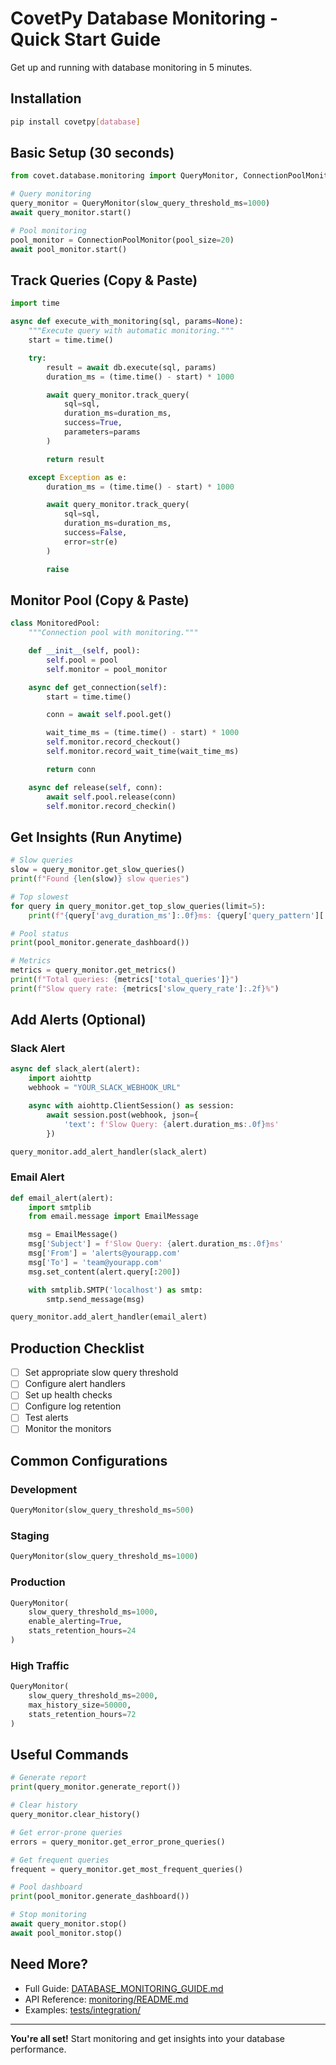 # CovetPy Database Monitoring - Quick Start Guide

Get up and running with database monitoring in 5 minutes.

## Installation

```bash
pip install covetpy[database]
```

## Basic Setup (30 seconds)

```python
from covet.database.monitoring import QueryMonitor, ConnectionPoolMonitor

# Query monitoring
query_monitor = QueryMonitor(slow_query_threshold_ms=1000)
await query_monitor.start()

# Pool monitoring
pool_monitor = ConnectionPoolMonitor(pool_size=20)
await pool_monitor.start()
```

## Track Queries (Copy & Paste)

```python
import time

async def execute_with_monitoring(sql, params=None):
    """Execute query with automatic monitoring."""
    start = time.time()

    try:
        result = await db.execute(sql, params)
        duration_ms = (time.time() - start) * 1000

        await query_monitor.track_query(
            sql=sql,
            duration_ms=duration_ms,
            success=True,
            parameters=params
        )

        return result

    except Exception as e:
        duration_ms = (time.time() - start) * 1000

        await query_monitor.track_query(
            sql=sql,
            duration_ms=duration_ms,
            success=False,
            error=str(e)
        )

        raise
```

## Monitor Pool (Copy & Paste)

```python
class MonitoredPool:
    """Connection pool with monitoring."""

    def __init__(self, pool):
        self.pool = pool
        self.monitor = pool_monitor

    async def get_connection(self):
        start = time.time()

        conn = await self.pool.get()

        wait_time_ms = (time.time() - start) * 1000
        self.monitor.record_checkout()
        self.monitor.record_wait_time(wait_time_ms)

        return conn

    async def release(self, conn):
        await self.pool.release(conn)
        self.monitor.record_checkin()
```

## Get Insights (Run Anytime)

```python
# Slow queries
slow = query_monitor.get_slow_queries()
print(f"Found {len(slow)} slow queries")

# Top slowest
for query in query_monitor.get_top_slow_queries(limit=5):
    print(f"{query['avg_duration_ms']:.0f}ms: {query['query_pattern'][:80]}")

# Pool status
print(pool_monitor.generate_dashboard())

# Metrics
metrics = query_monitor.get_metrics()
print(f"Total queries: {metrics['total_queries']}")
print(f"Slow query rate: {metrics['slow_query_rate']:.2f}%")
```

## Add Alerts (Optional)

### Slack Alert

```python
async def slack_alert(alert):
    import aiohttp
    webhook = "YOUR_SLACK_WEBHOOK_URL"

    async with aiohttp.ClientSession() as session:
        await session.post(webhook, json={
            'text': f'Slow Query: {alert.duration_ms:.0f}ms'
        })

query_monitor.add_alert_handler(slack_alert)
```

### Email Alert

```python
def email_alert(alert):
    import smtplib
    from email.message import EmailMessage

    msg = EmailMessage()
    msg['Subject'] = f'Slow Query: {alert.duration_ms:.0f}ms'
    msg['From'] = 'alerts@yourapp.com'
    msg['To'] = 'team@yourapp.com'
    msg.set_content(alert.query[:200])

    with smtplib.SMTP('localhost') as smtp:
        smtp.send_message(msg)

query_monitor.add_alert_handler(email_alert)
```

## Production Checklist

- [ ] Set appropriate slow query threshold
- [ ] Configure alert handlers
- [ ] Set up health checks
- [ ] Configure log retention
- [ ] Test alerts
- [ ] Monitor the monitors

## Common Configurations

### Development
```python
QueryMonitor(slow_query_threshold_ms=500)
```

### Staging
```python
QueryMonitor(slow_query_threshold_ms=1000)
```

### Production
```python
QueryMonitor(
    slow_query_threshold_ms=1000,
    enable_alerting=True,
    stats_retention_hours=24
)
```

### High Traffic
```python
QueryMonitor(
    slow_query_threshold_ms=2000,
    max_history_size=50000,
    stats_retention_hours=72
)
```

## Useful Commands

```python
# Generate report
print(query_monitor.generate_report())

# Clear history
query_monitor.clear_history()

# Get error-prone queries
errors = query_monitor.get_error_prone_queries()

# Get frequent queries
frequent = query_monitor.get_most_frequent_queries()

# Pool dashboard
print(pool_monitor.generate_dashboard())

# Stop monitoring
await query_monitor.stop()
await pool_monitor.stop()
```

## Need More?

- Full Guide: [DATABASE_MONITORING_GUIDE.md](./DATABASE_MONITORING_GUIDE.md)
- API Reference: [monitoring/README.md](../src/covet/database/monitoring/README.md)
- Examples: [tests/integration/](../tests/integration/)

---

**You're all set!** Start monitoring and get insights into your database performance.
